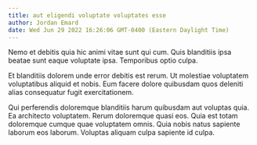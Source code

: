```yaml
---
title: aut eligendi voluptate voluptates esse
author: Jordan Emard
date: Wed Jun 29 2022 16:26:06 GMT-0400 (Eastern Daylight Time)
---
```

Nemo et debitis quia hic animi vitae sunt qui cum. Quis blanditiis ipsa beatae sunt eaque voluptate ipsa. Temporibus optio culpa.

 Et blanditiis dolorem unde error debitis est rerum. Ut molestiae voluptatem voluptatibus aliquid et nobis. Eum facere dolore quibusdam quos deleniti alias consequatur fugit exercitationem.

 Qui perferendis doloremque blanditiis harum quibusdam aut voluptas quia. Ea architecto voluptatem. Rerum doloremque quasi eos. Quia est totam doloremque cumque quae voluptatem omnis. Quia nobis natus sapiente laborum eos laborum. Voluptas aliquam culpa sapiente id culpa.